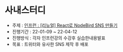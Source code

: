 # 사내스터디

- 주제 : [인프런 : [리뉴얼] React로 NodeBird SNS 만들기](https://www.inflearn.com/course/%EB%85%B8%EB%93%9C%EB%B2%84%EB%93%9C-%EB%A6%AC%EC%95%A1%ED%8A%B8-%EB%A6%AC%EB%89%B4%EC%96%BC)
- 진행기간 : 22-01-09 ~ 22-04-12
- 진행방식 : 각자 인프런강의 수강후 실습한내용발표
- 목표 : 트위터와 유사한 SNS 제작 후 배포